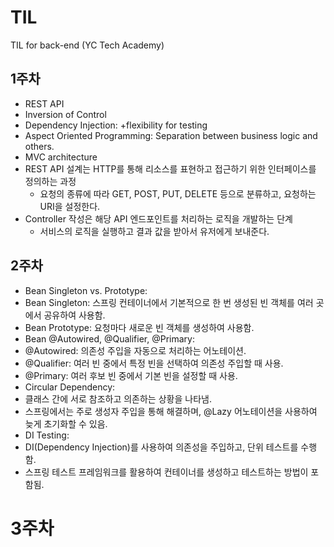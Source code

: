 # TIL
TIL for back-end (YC Tech Academy)

## 1주차
* REST API
* Inversion of Control
* Dependency Injection: +flexibility for testing
* Aspect Oriented Programming: Separation between business logic and others.
* MVC architecture
* REST API 설계는 HTTP를 통해 리소스를 표현하고 접근하기 위한 인터페이스를 정의하는 과정
  * 요청의 종류에 따라 GET, POST, PUT, DELETE 등으로 분류하고, 요청하는 URI을 설정한다.
* Controller 작성은 해당 API 엔드포인트를 처리하는 로직을 개발하는 단계
  * 서비스의 로직을 실행하고 결과 값을 받아서 유저에게 보내준다.

## 2주차
* Bean Singleton vs. Prototype:
 * Bean Singleton: 스프링 컨테이너에서 기본적으로 한 번 생성된 빈 객체를 여러 곳에서 공유하여 사용함.
 * Bean Prototype: 요청마다 새로운 빈 객체를 생성하여 사용함.
* Bean @Autowired, @Qualifier, @Primary:
 * @Autowired: 의존성 주입을 자동으로 처리하는 어노테이션.
 * @Qualifier: 여러 빈 중에서 특정 빈을 선택하여 의존성 주입할 때 사용.
 * @Primary: 여러 후보 빈 중에서 기본 빈을 설정할 때 사용.
* Circular Dependency:
 * 클래스 간에 서로 참조하고 의존하는 상황을 나타냄.
 * 스프링에서는 주로 생성자 주입을 통해 해결하며, @Lazy 어노테이션을 사용하여 늦게 초기화할 수 있음.
* DI Testing:
 * DI(Dependency Injection)를 사용하여 의존성을 주입하고, 단위 테스트를 수행함.
 * 스프링 테스트 프레임워크를 활용하여 컨테이너를 생성하고 테스트하는 방법이 포함됨.

# 3주차
                                            
